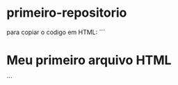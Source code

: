 # primeiro-repositorio

para copiar o codigo em HTML:
´´´
  <html>
  <h1>Meu primeiro arquivo HTML</h1>
  </html>
´´´
